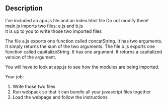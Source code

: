 ## Description
I've included an app.js file and an index.html file
Do not modify them!
main.js imports two files: a.js and b.js  
It is up to you to write those two imported files

The file a.js exports one function called concatString. It has two arguments. It simply returns the sum of the two arguments.
The file b.js exports one function called capitalizeString. It has one argument. It returns a capitalized version of the argument.

You will have to look at app.js to see how the modules are being imported.

Your job: 
1. Write those two files
2. Run webpack so that it can bundle all your javascript files together
3. Load the webpage and follow the instructions
